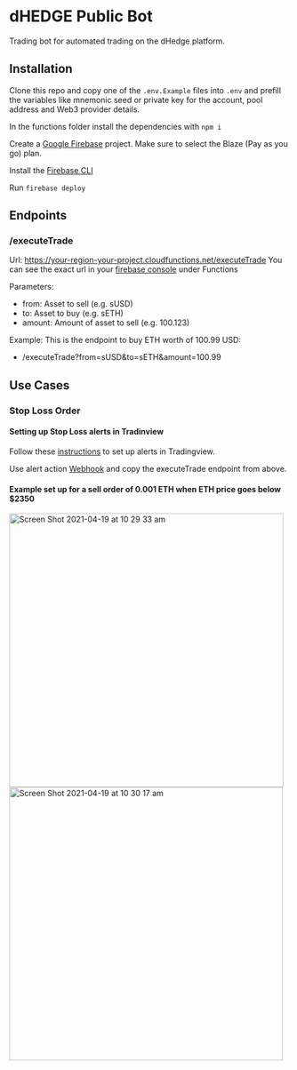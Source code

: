 # dHEDGE Public Bot

Trading bot for automated trading on the dHedge platform.

## Installation

Clone this repo and copy one of the `.env.Example` files into `.env` and prefill the variables like mnemonic seed or private key for the account, pool address and Web3 provider details.

In the functions folder install the dependencies with `npm i`

Create a [Google Firebase](https://firebase.google.com) project. Make sure to select the Blaze (Pay as you go) plan.

Install the [Firebase CLI](https://firebase.google.com/docs/cli)

Run `firebase deploy`

## Endpoints

### /executeTrade

Url: https://your-region-your-project.cloudfunctions.net/executeTrade
You can see the exact url in your [firebase console](https://console.firebase.google.com/) under Functions

Parameters:

- from: Asset to sell (e.g. sUSD)
- to: Asset to buy (e.g. sETH)
- amount: Amount of asset to sell (e.g. 100.123)

Example:
This is the endpoint to buy ETH worth of 100.99 USD:

- /executeTrade?from=sUSD&to=sETH&amount=100.99

## Use Cases

### Stop Loss Order

#### Setting up Stop Loss alerts in Tradinview

Follow these [instructions](https://www.tradingview.com/support/solutions/43000595315-how-to-set-up-alerts/) to set up alerts in Tradingview.

Use alert action [Webhook](https://www.tradingview.com/support/solutions/43000529348-about-webhooks/) and copy the executeTrade endpoint from above.

#### Example set up for a sell order of 0.001 ETH when ETH price goes below $2350
<span>
<img width="493" alt="Screen Shot 2021-04-19 at 10 29 33 am" src="https://user-images.githubusercontent.com/1296709/115167566-7ed42580-a0fb-11eb-9647-f355d936be9b.png">
<img width="492" alt="Screen Shot 2021-04-19 at 10 30 17 am" src="https://user-images.githubusercontent.com/1296709/115167554-711ea000-a0fb-11eb-96f4-1880b65d45f0.png">
  </span>

